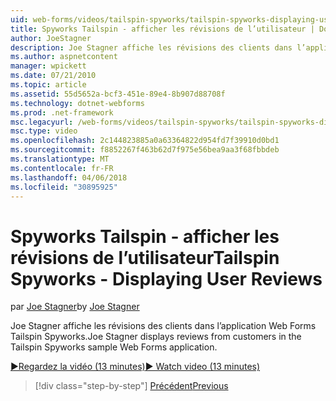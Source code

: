 ```yaml
---
uid: web-forms/videos/tailspin-spyworks/tailspin-spyworks-displaying-user-reviews
title: Spyworks Tailspin - afficher les révisions de l’utilisateur | Documents Microsoft
author: JoeStagner
description: Joe Stagner affiche les révisions des clients dans l’application Web Forms Tailspin Spyworks.
ms.author: aspnetcontent
manager: wpickett
ms.date: 07/21/2010
ms.topic: article
ms.assetid: 55d5652a-bcf3-451e-89e4-8b907d88708f
ms.technology: dotnet-webforms
ms.prod: .net-framework
msc.legacyurl: /web-forms/videos/tailspin-spyworks/tailspin-spyworks-displaying-user-reviews
msc.type: video
ms.openlocfilehash: 2c144823885a0a63364822d954fd7f39910d0bd1
ms.sourcegitcommit: f8852267f463b62d7f975e56bea9aa3f68fbbdeb
ms.translationtype: MT
ms.contentlocale: fr-FR
ms.lasthandoff: 04/06/2018
ms.locfileid: "30895925"
---
```

<a name="tailspin-spyworks---displaying-user-reviews"></a><span data-ttu-id="de653-103">Spyworks Tailspin - afficher les révisions de l’utilisateur</span><span class="sxs-lookup"><span data-stu-id="de653-103">Tailspin Spyworks - Displaying User Reviews</span></span>
====================
<span data-ttu-id="de653-104">par [Joe Stagner](https://github.com/JoeStagner)</span><span class="sxs-lookup"><span data-stu-id="de653-104">by [Joe Stagner](https://github.com/JoeStagner)</span></span>

<span data-ttu-id="de653-105">Joe Stagner affiche les révisions des clients dans l’application Web Forms Tailspin Spyworks.</span><span class="sxs-lookup"><span data-stu-id="de653-105">Joe Stagner displays reviews from customers in the Tailspin Spyworks sample Web Forms application.</span></span>

[<span data-ttu-id="de653-106">&#9654;Regardez la vidéo (13 minutes)</span><span class="sxs-lookup"><span data-stu-id="de653-106">&#9654; Watch video (13 minutes)</span></span>](https://channel9.msdn.com/Blogs/ASP-NET-Site-Videos/tailspin-spyworks-displaying-user-reviews)

> [!div class="step-by-step"]
> [<span data-ttu-id="de653-107">Précédent</span><span class="sxs-lookup"><span data-stu-id="de653-107">Previous</span></span>](tailspin-spyworks-adding-user-product-reviews.md)
